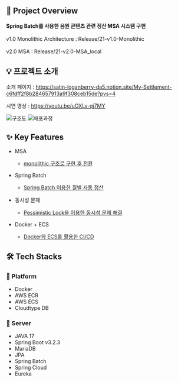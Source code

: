 
## 👋 Project Overview

**Spring Batch를 사용한 음원 콘텐츠 관련 정산 MSA 시스템 구현** </br></br>
v1.0 Monolithic Architecture : Release/21-v1.0-Monolithic </br></br>
v2.0 MSA : Release/21-v2.0-MSA_local 

<h2 id="features"> 💡 프로젝트 소개 </h2>

소개 페이지 : https://satin-loganberry-da5.notion.site/My-Settlement-c6fdff2f8b284657913a9f308ceb15de?pvs=4

시연 영상 : https://youtu.be/uOXLv-qj7MY

![구조도](https://github.com/bluesun147/mySettlement/assets/86697585/d71023cc-365c-4d8f-b2c5-f755565926cb)
![배포과정](https://github.com/bluesun147/mySettlement/assets/86697585/b695eb3e-cf1c-489b-8d11-1efdcbee236d)


<h2 id="features"> ✨ Key Features </h2>

- MSA
  - [monolithic 구조로 구현 후 전환](https://velog.io/@bluesun147/series/MSA-%EC%A0%84%ED%99%98)
    
- Spring Batch
  - [Spring Batch 이용한 월별 자동 정산](https://velog.io/@bluesun147/spring-batch-u0yaoyhr)

- 동시성 문제
  - [Pessimistic Lock을 이용한 동시성 문제 해결](https://velog.io/@bluesun147/MSA%EC%97%90%EC%84%9C%EC%9D%98-%EB%8F%99%EC%8B%9C%EC%84%B1)

- Docker + ECS
  - [Docker와 ECS를 활용한 CI/CD](https://velog.io/@bluesun147/Docker-ECS)
 
<h2 id="stacks"> 🛠️  Tech Stacks </h2>


### 🚉 Platform

- Docker
- AWS ECR
- AWS ECS
- Cloudtype DB

### 🦾 Server

- JAVA 17
- Spring Boot v3.2.3
- MariaDB
- JPA
- Spring Batch
- Spring Cloud
- Eureka
